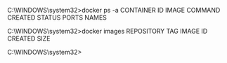 C:\WINDOWS\system32>docker ps -a
CONTAINER ID   IMAGE     COMMAND   CREATED   STATUS    PORTS     NAMES

C:\WINDOWS\system32>docker images
REPOSITORY   TAG       IMAGE ID   CREATED   SIZE

C:\WINDOWS\system32>
